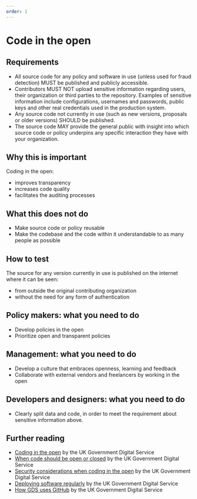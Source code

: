 ```yaml
---
order: 1
---
```


# Code in the open

## Requirements

* All source code for any policy and software in use (unless used for fraud detection) MUST be published and publicly accessible.
* Contributors MUST NOT upload sensitive information regarding users, their organization or third parties to the repository. Examples of sensitive information include configurations, usernames and passwords, public keys and other real credentials used in the production system.
* Any source code not currently in use (such as new versions, proposals or older versions) SHOULD be published.
* The source code MAY provide the general public with insight into which source code or policy underpins any specific interaction they have with your organization.

## Why this is important

Coding in the open:

* improves transparency
* increases code quality
* facilitates the auditing processes

## What this does not do

* Make source code or policy reusable
* Make the codebase and the code within it understandable to as many people as possible

## How to test

The source for any version currently in use is published on the internet where it can be seen:

* from outside the original contributing organization
* without the need for any form of authentication

## Policy makers: what you need to do

* Develop policies in the open
* Prioritize open and transparent policies

## Management: what you need to do

* Develop a culture that embraces openness, learning and feedback
* Collaborate with external vendors and freelancers by working in the open

## Developers and designers: what you need to do

* Clearly split data and code, in order to meet the requirement about sensitive information above.

## Further reading

* [Coding in the open](https://gds.blog.gov.uk/2012/10/12/coding-in-the-open/) by the UK Government Digital Service
* [When code should be open or closed](https://www.gov.uk/government/publications/open-source-guidance/when-code-should-be-open-or-closed) by the UK Government Digital Service
* [Security considerations when coding in the open](https://www.gov.uk/government/publications/open-source-guidance/security-considerations-when-coding-in-the-open) by the UK Government Digital Service
* [Deploying software regularly](https://www.gov.uk/service-manual/technology/deploying-software-regularly) by the UK Government Digital Service
* [How GDS uses GitHub](https://gdstechnology.blog.gov.uk/2014/01/27/how-we-use-github/) by the UK Government Digital Service
